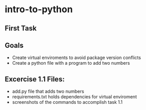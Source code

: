 # intro-to-python

## First Task

## Goals

- Create virtual enviroments to avoid package version conflicts
- Create a python file with a program to add two numbers

## Excercise 1.1 Files:

- add.py file that adds two numbers
- requirements.txt holds dependencies for virtual enviroment
- screenshots of the commands to accomplish task 1.1
